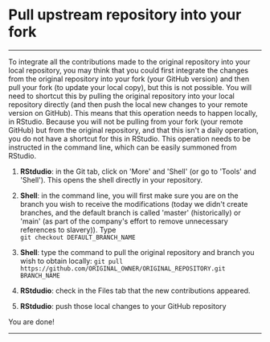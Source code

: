 # Pull upstream repository into your fork

***

To integrate all the contributions made to the original repository into your local repository, you may think that you could first integrate the changes from the original repository into your fork (your GitHub version) and then pull your fork (to update your local copy), but this is not possible. You will need to shortcut this by pulling the original repository into your local repository directly (and then push the local new changes to your remote version on GitHub). This means that this operation needs to happen locally, in RStudio. Because you will not be pulling from your fork (your remote GitHub) but from the original repository, and that this isn't a daily operation, you do not have a shortcut for this in RStudio. This operation needs to be instructed in the command line, which can be easily summoned from RStudio.

1. **RStdudio**: in the Git tab, click on 'More' and 'Shell' (or go to 'Tools' and 'Shell'). This opens the shell directly in your repository.

<!--     ![](./assets/open-shell.png)  -->

2. **Shell**: in the command line, you will first make sure you are on the branch you wish to receive the modifications (today we didn't create branches, and the default branch is called 'master' (historically) or 'main' (as part of the company's effort to remove unnecessary references to slavery)). Type  
`git checkout DEFAULT_BRANCH_NAME`

3. **Shell**: type the command to pull the original repository and branch you wish to obtain locally:
`git pull https://github.com/ORIGINAL_OWNER/ORIGINAL_REPOSITORY.git BRANCH_NAME`

<!--     ![](./assets/command-line.png)  -->

4. **RStdudio**: check in the Files tab that the new contributions appeared.

5. **RStdudio**: push those local changes to your GitHub repository
<!--     ![](./assets/final-push.png)  -->


You are done!

***